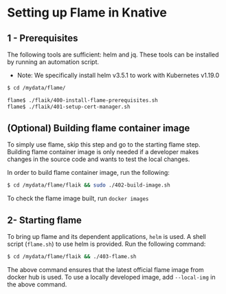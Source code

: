 # Setting up Flame in Knative

## 1 - Prerequisites
The following tools are sufficient: helm and jq. These tools can be installed by running an automation script.
- Note: We specifically install helm v3.5.1 to work with Kubernetes v1.19.0
```bash
$ cd /mydata/flame/

flame$ ./flaik/400-install-flame-prerequisites.sh
flame$ ./flaik/401-setup-cert-manager.sh
```

## (Optional) Building flame container image
To simply use flame, skip this step and go to the starting flame step. Building flame container image is only needed if a developer makes changes in the source code and wants to test the local changes.

In order to build flame container image, run the following:
```bash
$ cd /mydata/flame/flaik && sudo ./402-build-image.sh
```
To check the flame image built, run `docker images`

## 2- Starting flame

To bring up flame and its dependent applications, `helm` is used. A shell script (`flame.sh`) to use helm is provided. Run the following command:
```bash
$ cd /mydata/flame/flaik && ./403-flame.sh
```
The above command ensures that the latest official flame image from docker hub is used. To use a locally developed image, add `--local-img` in the above command.